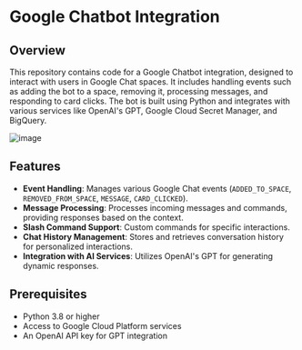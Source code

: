 # Google Chatbot Integration

## Overview
This repository contains code for a Google Chatbot integration, designed to interact with users in Google Chat spaces. It includes handling events such as adding the bot to a space, removing it, processing messages, and responding to card clicks. The bot is built using Python and integrates with various services like OpenAI's GPT, Google Cloud Secret Manager, and BigQuery.

![image](https://github.com/CWebkas/helpyourself_bot/assets/30929659/de904107-0486-4ab3-a5c0-9dc66b857eb4)


## Features
- **Event Handling**: Manages various Google Chat events (`ADDED_TO_SPACE`, `REMOVED_FROM_SPACE`, `MESSAGE`, `CARD_CLICKED`).
- **Message Processing**: Processes incoming messages and commands, providing responses based on the context.
- **Slash Command Support**: Custom commands for specific interactions.
- **Chat History Management**: Stores and retrieves conversation history for personalized interactions.
- **Integration with AI Services**: Utilizes OpenAI's GPT for generating dynamic responses.

## Prerequisites
- Python 3.8 or higher
- Access to Google Cloud Platform services
- An OpenAI API key for GPT integration
